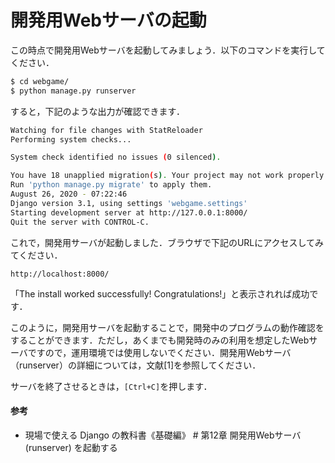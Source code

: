 # 開発用Webサーバの起動

この時点で開発用Webサーバを起動してみましょう．以下のコマンドを実行してください．

```bash
$ cd webgame/
$ python manage.py runserver
```

すると，下記のような出力が確認できます．

```bash
Watching for file changes with StatReloader
Performing system checks...

System check identified no issues (0 silenced).

You have 18 unapplied migration(s). Your project may not work properly until you apply the migrations for app(s): admin, auth, contenttypes, sessions.
Run 'python manage.py migrate' to apply them.
August 26, 2020 - 07:22:46
Django version 3.1, using settings 'webgame.settings'
Starting development server at http://127.0.0.1:8000/
Quit the server with CONTROL-C.
```

これで，開発用サーバが起動しました．ブラウザで下記のURLにアクセスしてみてください．

`http://localhost:8000/`

「The install worked successfully! Congratulations!」と表示されれば成功です．

このように，開発用サーバを起動することで，開発中のプログラムの動作確認をすることができます．ただし，あくまでも開発時のみの利用を想定したWebサーバですので，運用環境では使用しないでください．開発用Webサーバ（runserver）の詳細については，文献[1]を参照してください．

サーバを終了させるときは，`[Ctrl+C]`を押します．

#### 参考
- 現場で使える Django の教科書《基礎編》 # 第12章 開発用Webサーバ (runserver) を起動する
